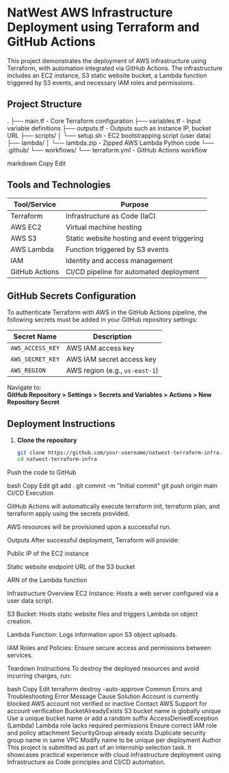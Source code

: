 # NatWest AWS Infrastructure Deployment using Terraform and GitHub Actions

This project demonstrates the deployment of AWS infrastructure using Terraform, with automation integrated via GitHub Actions. The infrastructure includes an EC2 instance, S3 static website bucket, a Lambda function triggered by S3 events, and necessary IAM roles and permissions.

## Project Structure

. ├── main.tf - 
Core Terraform configuration
├── variables.tf - Input variable definitions
├── outputs.tf - Outputs such as instance IP, bucket URL 
├── scripts/ 
│ └── setup.sh - EC2 bootstrapping script (user data) 
├── lambda/ │ 
└── lambda.zip - Zipped AWS Lambda Python code 
└── .github/ 
└── workflows/ 
└── terraform.yml - GitHub Actions workflow

markdown
Copy
Edit

## Tools and Technologies

| Tool/Service       | Purpose                                      |
|--------------------|----------------------------------------------|
| Terraform          | Infrastructure as Code (IaC)                 |
| AWS EC2            | Virtual machine hosting                      |
| AWS S3             | Static website hosting and event triggering  |
| AWS Lambda         | Function triggered by S3 events              |
| IAM                | Identity and access management               |
| GitHub Actions     | CI/CD pipeline for automated deployment      |

## GitHub Secrets Configuration

To authenticate Terraform with AWS in the GitHub Actions pipeline, the following secrets must be added in your GitHub repository settings:

| Secret Name        | Description                                 |
|--------------------|---------------------------------------------|
| `AWS_ACCESS_KEY`   | AWS IAM access key                          |
| `AWS_SECRET_KEY`   | AWS IAM secret access key                   |
| `AWS_REGION`       | AWS region (e.g., `us-east-1`)              |

Navigate to:  
**GitHub Repository > Settings > Secrets and Variables > Actions > New Repository Secret**

## Deployment Instructions

1. **Clone the repository**
   ```bash
   git clone https://github.com/your-username/natwest-terraform-infra.git
   cd natwest-terraform-infra
Push the code to GitHub

bash
Copy
Edit
git add .
git commit -m "Initial commit"
git push origin main
CI/CD Execution

GitHub Actions will automatically execute terraform init, terraform plan, and terraform apply using the secrets provided.

AWS resources will be provisioned upon a successful run.

Outputs
After successful deployment, Terraform will provide:

Public IP of the EC2 instance

Static website endpoint URL of the S3 bucket

ARN of the Lambda function

Infrastructure Overview
EC2 Instance: Hosts a web server configured via a user data script.

S3 Bucket: Hosts static website files and triggers Lambda on object creation.

Lambda Function: Logs information upon S3 object uploads.

IAM Roles and Policies: Ensure secure access and permissions between services.

Teardown Instructions
To destroy the deployed resources and avoid incurring charges, run:

bash
Copy
Edit
terraform destroy -auto-approve
Common Errors and Troubleshooting
Error Message	Cause	Solution
Account is currently blocked	AWS account not verified or inactive	Contact AWS Support for account verification
BucketAlreadyExists	S3 bucket name is globally unique	Use a unique bucket name or add a random suffix
AccessDeniedException (Lambda)	Lambda role lacks required permissions	Ensure correct IAM role and policy attachment
SecurityGroup already exists	Duplicate security group name in same VPC	Modify name to be unique per deployment
Author
This project is submitted as part of an internship selection task. It showcases practical experience with cloud infrastructure deployment using Infrastructure as Code principles and CI/CD automation.
